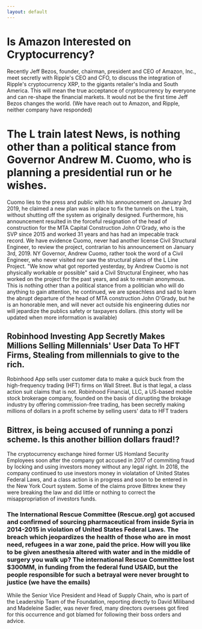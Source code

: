 ```yaml
---
layout: default
---
```

# Is Amazon Interested on Cryptocurrency? 
Recently Jeff Bezos, founder, chairman, president and CEO of Amazon, Inc., meet secretly with Ripple's CEO and CFO, to discuss the integration of Ripple's cryptocurrency XRP, to the gigants retailer's India and South America. This will mean the true acceptance of cryptocurrency by everyone and can re-shape the financial markets. It would not be the first time Jeff Bezos changes the world. (We have reach out to Amazon, and Ripple, neither company have responded) 

# The L train latest News, is nothing other than a political stance from Governor Andrew M. Cuomo, who is planning a presidential run or he wishes. 

Cuomo lies to the press and public with his announcement on January 3rd 2019, he claimed a new plan was in place to fix the tunnels on the L train, without shutting off the system as originally designed. Furthermore, his announcement resulted in the forceful resignation of the head of construction for the MTA Capital Construction John O'Grady, who is the SVP since 2015 and worked 31 years and has had an impecable track record. We have evidence Cuomo, never had another license Civil Structural Engineer, to review the project, contrarian to his announcement on January 3rd, 2019. NY Governor, Andrew Cuomo, rather took the word of a Civil Engineer, who never visited nor saw the structural plans of the L Line Project. "We know what got reported yesterday, by Andrew Cuomo is not physically workable or possible" said a Civil Structural Engineer, who has worked on the project for the past years, and ask to remain anonymous. This is nothing other than a political stance from a politician who will do anything to gain attention, 
he continued, we are speachless and sad to learn the abrupt departure of the head of MTA construction John O'Grady, but he is an honorable men, and will never act outside his engineering duties nor will jepardize the publics safety or taxpayers dollars. (this storty will be updated when more information is available)

## Robinhood Investing App Secretly Makes Millions Selling Millennials' User Data To HFT Firms, Stealing from millennials to give to the rich. 

Robinhood App sells user customer data to make a quick buck from the high-frequency trading (HFT) firms on Wall Street. But is that legal, a class action suit claims that is not. Robinhood Financial, LLC, a US-based mobile stock brokerage company, founded on the basis of disrupting the brokage industry by offering commission-free trading, has been secretly making millions of dollars in a profit scheme by selling users' data to HFT traders

## Bittrex, is being accused of running a ponzi scheme. Is this another billion dollars fraud!?

The cryptocurrency exchange hired former US Homland Security Employees soon after the company got accused in 2017 of commiting fraud by locking and using investors money without any legal right. In 2018, the company continued to use investors money in violatation of United States Federal Laws, and a class action is in progress and soon to be entered in the New York Court system. Some of the claims prove Bittrex knew they were breaking the law and did little or nothing to correct the misappropriation of investors funds.


### The International Rescue Committee (Rescue.org) got accused and confirmed of sourcing pharmaceutical from inside Syria in 2014-2015 in violation of United States Federal Laws. The breach which jeopardizes the health of those who are in most need, refugees in a war zone, paid the price. How will you like to be given anesthesia altered with water and in the middle of surgery you walk up? The international Rescue Committee lost $300MM, in funding from the federal fund USAID, but the people responsible for such a betrayal were never brought to justice (we have the emails)

While the Senior Vice President and Head of Supply Chain, who is part of the Leadership Team of the Foundation, reporting directly to David Miliband and Madeleine Sadler, was never fired, many directors oversees got fired for this occurrence and got blamed for following their boss orders and advice. 


